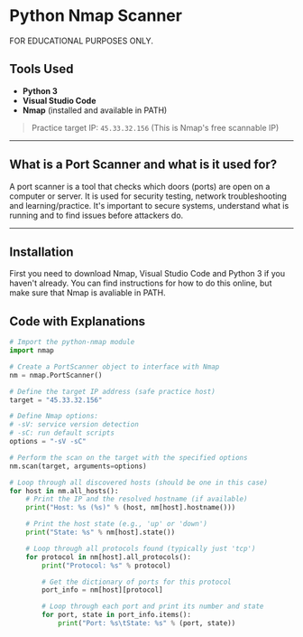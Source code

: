 # Python Nmap Scanner

FOR EDUCATIONAL PURPOSES ONLY.

## Tools Used

- **Python 3**
- **Visual Studio Code**
- **Nmap** (installed and available in PATH)

> Practice target IP: `45.33.32.156` (This is Nmap's free scannable IP) 

---
## What is a Port Scanner and what is it used for?

A port scanner is a tool that checks which doors (ports) are open on a computer or server. It is used for security testing, network troubleshooting and learning/practice. It's important to secure systems, understand what is running and to find issues before attackers do.

---

## Installation
First you need to download Nmap, Visual Studio Code and Python 3 if you haven't already. You can find instructions for how to do this online, but make sure that Nmap is avaliable in PATH.   

## Code with Explanations

```python
# Import the python-nmap module
import nmap

# Create a PortScanner object to interface with Nmap
nm = nmap.PortScanner()

# Define the target IP address (safe practice host)
target = "45.33.32.156"

# Define Nmap options:
# -sV: service version detection
# -sC: run default scripts
options = "-sV -sC"

# Perform the scan on the target with the specified options
nm.scan(target, arguments=options)

# Loop through all discovered hosts (should be one in this case)
for host in nm.all_hosts():
    # Print the IP and the resolved hostname (if available)
    print("Host: %s (%s)" % (host, nm[host].hostname()))

    # Print the host state (e.g., 'up' or 'down')
    print("State: %s" % nm[host].state())

    # Loop through all protocols found (typically just 'tcp')
    for protocol in nm[host].all_protocols():
        print("Protocol: %s" % protocol)

        # Get the dictionary of ports for this protocol
        port_info = nm[host][protocol]

        # Loop through each port and print its number and state
        for port, state in port_info.items():
            print("Port: %s\tState: %s" % (port, state))
